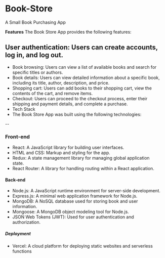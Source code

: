 # Book-Store

A Small Book Purchasing App

 **Features**
The Book Store App provides the following features:

## User authentication: Users can create accounts, log in, and log out.
- Book browsing: Users can view a list of available books and search for specific titles or authors.
- Book details: Users can view detailed information about a specific book, including its title, author, description, and price.
- Shopping cart: Users can add books to their shopping cart, view the contents of the cart, and remove items.
- Checkout: Users can proceed to the checkout process, enter their shipping and payment details, and complete a purchase.
- Tech Stack
- The Book Store App was built using the following technologies:

--

### Front-end
- React: A JavaScript library for building user interfaces.
- HTML and CSS: Markup and styling for the app.
- Redux: A state management library for managing global application state.
- React Router: A library for handling routing within a React application.
#### Back-end
- Node.js: A JavaScript runtime environment for server-side development.
- Express.js: A minimal web application framework for Node.js.
- MongoDB: A NoSQL database used for storing book and user information.
- Mongoose: A MongoDB object modeling tool for Node.js.
- JSON Web Tokens (JWT): Used for user authentication and authorization.
##### Deployment
- Vercel: A cloud platform for deploying static websites and serverless functions
